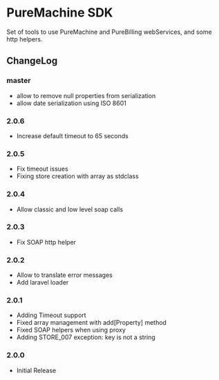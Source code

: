 # PureMachine SDK

Set of tools to use PureMachine and PureBilling webServices, and some http helpers.


## ChangeLog

### master

- allow to remove null properties from serialization
- allow date serialization using ISO 8601 

### 2.0.6

- Increase default timeout to 65 seconds

### 2.0.5

- Fix timeout issues
- Fixing store creation with array as stdclass


### 2.0.4

- Allow classic and low level soap calls

### 2.0.3

- Fix SOAP http helper

### 2.0.2

- Allow to translate error messages
- Add laravel loader

### 2.0.1

- Adding Timeout support
- Fixed array management with add[Property] method
- Fixed SOAP helpers when using proxy
- Adding STORE_007 exception: key is not a string

### 2.0.0

- Initial Release

